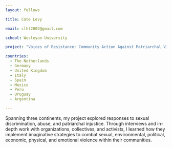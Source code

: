 ```yaml
---
layout: fellows

title: Cate Levy

email: clhl2002@gmail.com

school: Wesleyan University

project: "Voices of Resistance: Community Action Against Patriarchal Violence"

countries:
  - The Netherlands
  - Germany
  - United Kingdom
  - Italy
  - Spain
  - Mexico
  - Peru
  - Uruguay
  - Argentina

---
```


Spanning three continents, my project explored responses to sexual discrimination, abuse, and patriarchal injustice. Through interviews and in-depth work with organizations, collectives, and activists, I learned how they implement imaginative strategies to combat sexual, environmental, political, economic, physical, and emotional violence within their communities.
